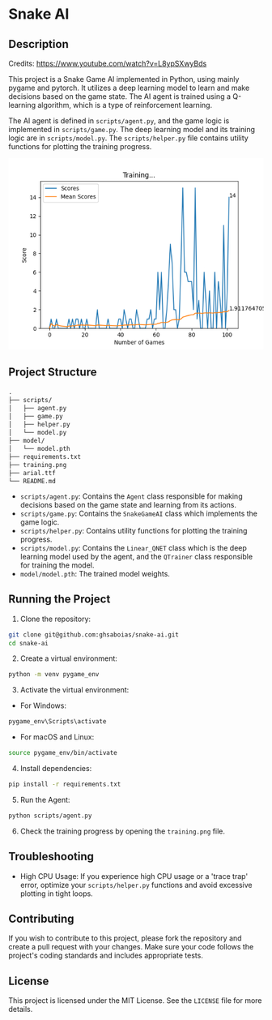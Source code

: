 # Snake AI

## Description

Credits: https://www.youtube.com/watch?v=L8ypSXwyBds

This project is a Snake Game AI implemented in Python, using mainly pygame and pytorch. It utilizes a deep learning model to learn and make decisions based on the game state. The AI agent is trained using a Q-learning algorithm, which is a type of reinforcement learning.

The AI agent is defined in `scripts/agent.py`, and the game logic is implemented in `scripts/game.py`. The deep learning model and its training logic are in `scripts/model.py`. The `scripts/helper.py` file contains utility functions for plotting the training progress.

![alt text](training.png)

## Project Structure

```
.
├── scripts/
│   ├── agent.py
│   ├── game.py
│   ├── helper.py
│   └── model.py
├── model/
│   └── model.pth
├── requirements.txt
├── training.png
├── arial.ttf
└── README.md
```

- `scripts/agent.py`: Contains the `Agent` class responsible for making decisions based on the game state and learning from its actions.
- `scripts/game.py`: Contains the `SnakeGameAI` class which implements the game logic.
- `scripts/helper.py`: Contains utility functions for plotting the training progress.
- `scripts/model.py`: Contains the `Linear_QNET` class which is the deep learning model used by the agent, and the `QTrainer` class responsible for training the model.
- `model/model.pth`: The trained model weights.

## Running the Project

1. Clone the repository:

```bash
git clone git@github.com:ghsaboias/snake-ai.git
cd snake-ai
```

2. Create a virtual environment:

```bash
python -m venv pygame_env
```

3. Activate the virtual environment:

- For Windows:

```bash
pygame_env\Scripts\activate
```

- For macOS and Linux:

```bash
source pygame_env/bin/activate
```

4. Install dependencies:

```bash
pip install -r requirements.txt
```

5. Run the Agent:

```bash
python scripts/agent.py
```

6. Check the training progress by opening the `training.png` file.

## Troubleshooting

- High CPU Usage: If you experience high CPU usage or a 'trace trap' error, optimize your `scripts/helper.py` functions and avoid excessive plotting in tight loops.

## Contributing

If you wish to contribute to this project, please fork the repository and create a pull request with your changes. Make sure your code follows the project's coding standards and includes appropriate tests.

## License

This project is licensed under the MIT License. See the `LICENSE` file for more details.
